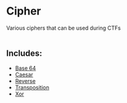 <h1>Cipher</h1>
Various ciphers that can be used during CTFs
<br>
<br>
<h2>Includes:</h2>
  
  - [Base 64](https://en.wikipedia.org/wiki/Base64)
  - [Caesar](https://en.wikipedia.org/wiki/Caesar_cipher)
  - [Reverse](https://en.wikipedia.org/wiki/Substitution_cipher)
  - [Transposition](https://en.wikipedia.org/wiki/Transposition_cipher) 
  - [Xor](https://en.wikipedia.org/wiki/XOR_cipher)
